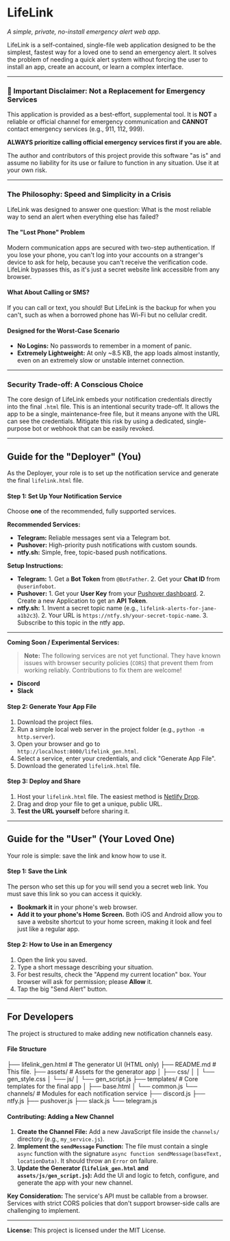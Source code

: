 # LifeLink

*A simple, private, no-install emergency alert web app.*

LifeLink is a self-contained, single-file web application designed to be the simplest, fastest way for a loved one to send an emergency alert. It solves the problem of needing a quick alert system without forcing the user to install an app, create an account, or learn a complex interface.

---

### 🚨 Important Disclaimer: Not a Replacement for Emergency Services

This application is provided as a best-effort, supplemental tool. It is **NOT** a reliable or official channel for emergency communication and **CANNOT** contact emergency services (e.g., 911, 112, 999).

**ALWAYS prioritize calling official emergency services first if you are able.**

The author and contributors of this project provide this software "as is" and assume no liability for its use or failure to function in any situation. Use it at your own risk.

---

### The Philosophy: Speed and Simplicity in a Crisis

LifeLink was designed to answer one question: What is the most reliable way to send an alert when everything else has failed?

#### The "Lost Phone" Problem
Modern communication apps are secured with two-step authentication. If you lose your phone, you can't log into your accounts on a stranger's device to ask for help, because you can't receive the verification code. LifeLink bypasses this, as it's just a secret website link accessible from any browser.

#### What About Calling or SMS?
If you can call or text, you should! But LifeLink is the backup for when you can't, such as when a borrowed phone has Wi-Fi but no cellular credit.

#### Designed for the Worst-Case Scenario
*   **No Logins:** No passwords to remember in a moment of panic.
*   **Extremely Lightweight:** At only ~8.5 KB, the app loads almost instantly, even on an extremely slow or unstable internet connection.

---

### Security Trade-off: A Conscious Choice

The core design of LifeLink embeds your notification credentials directly into the final `.html` file. This is an intentional security trade-off. It allows the app to be a single, maintenance-free file, but it means anyone with the URL can see the credentials. Mitigate this risk by using a dedicated, single-purpose bot or webhook that can be easily revoked.

---

## Guide for the "Deployer" (You)

As the Deployer, your role is to set up the notification service and generate the final `lifelink.html` file.

#### Step 1: Set Up Your Notification Service

Choose **one** of the recommended, fully supported services.

**Recommended Services:**
*   **Telegram:** Reliable messages sent via a Telegram bot.
*   **Pushover:** High-priority push notifications with custom sounds.
*   **ntfy.sh:** Simple, free, topic-based push notifications.

**Setup Instructions:**
*   **Telegram:** 1. Get a **Bot Token** from `@BotFather`. 2. Get your **Chat ID** from `@userinfobot`.
*   **Pushover:** 1. Get your **User Key** from your [Pushover dashboard](https://pushover.net/). 2. Create a new Application to get an **API Token**.
*   **ntfy.sh:** 1. Invent a secret topic name (e.g., `lifelink-alerts-for-jane-a1b2c3`). 2. Your URL is `https://ntfy.sh/your-secret-topic-name`. 3. Subscribe to this topic in the ntfy app.

---
**Coming Soon / Experimental Services:**

> **Note:** The following services are not yet functional. They have known issues with browser security policies (`CORS`) that prevent them from working reliably. Contributions to fix them are welcome!

*   **Discord**
*   **Slack**

#### Step 2: Generate Your App File
1.  Download the project files.
2.  Run a simple local web server in the project folder (e.g., `python -m http.server`).
3.  Open your browser and go to `http://localhost:8000/lifelink_gen.html`.
4.  Select a service, enter your credentials, and click "Generate App File".
5.  Download the generated `lifelink.html` file.

#### Step 3: Deploy and Share
1.  Host your `lifelink.html` file. The easiest method is [Netlify Drop](https://app.netlify.com/drop).
2.  Drag and drop your file to get a unique, public URL.
3.  **Test the URL yourself** before sharing it.

---

## Guide for the "User" (Your Loved One)

Your role is simple: save the link and know how to use it.

#### Step 1: Save the Link
The person who set this up for you will send you a secret web link. You must save this link so you can access it quickly.
*   **Bookmark it** in your phone's web browser.
*   **Add it to your phone's Home Screen.** Both iOS and Android allow you to save a website shortcut to your home screen, making it look and feel just like a regular app.

#### Step 2: How to Use in an Emergency
1.  Open the link you saved.
2.  Type a short message describing your situation.
3.  For best results, check the "Append my current location" box. Your browser will ask for permission; please **Allow** it.
4.  Tap the big "Send Alert" button.

---

## For Developers

The project is structured to make adding new notification channels easy.

#### File Structure


├── lifelink_gen.html # The generator UI (HTML only)
├── README.md # This file.
├── assets/ # Assets for the generator app
│ ├── css/
│ │ └── gen_style.css
│ └── js/
│ └── gen_script.js
├── templates/ # Core templates for the final app
│ ├── base.html
│ └── common.js
└── channels/ # Modules for each notification service
├── discord.js
├── ntfy.js
├── pushover.js
├── slack.js
└── telegram.js 


#### Contributing: Adding a New Channel

1.  **Create the Channel File:** Add a new JavaScript file inside the `channels/` directory (e.g., `my_service.js`).
2.  **Implement the `sendMessage` Function:** The file must contain a single `async` function with the signature `async function sendMessage(baseText, locationData)`. It should throw an `Error` on failure.
3.  **Update the Generator (`lifelink_gen.html` and `assets/js/gen_script.js`):** Add the UI and logic to fetch, configure, and generate the app with your new channel.

**Key Consideration:** The service's API must be callable from a browser. Services with strict CORS policies that don't support browser-side calls are challenging to implement.

---
**License:** This project is licensed under the MIT License.

